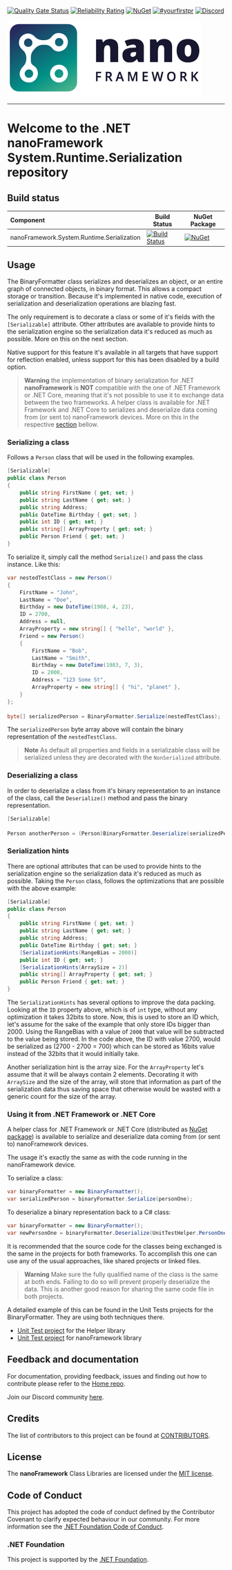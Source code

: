 [![Quality Gate Status](https://sonarcloud.io/api/project_badges/measure?project=nanoframework_System.Runtime.Serialization&metric=alert_status)](https://sonarcloud.io/summary/new_code?id=nanoframework_System.Runtime.Serialization) [![Reliability Rating](https://sonarcloud.io/api/project_badges/measure?project=nanoframework_System.Runtime.Serialization&metric=reliability_rating)](https://sonarcloud.io/summary/new_code?id=nanoframework_System.Runtime.Serialization) [![NuGet](https://img.shields.io/nuget/dt/nanoFramework.System.Runtime.Serialization.svg?label=NuGet&style=flat&logo=nuget)](https://www.nuget.org/packages/nanoFramework.System.Runtime.Serialization/) [![#yourfirstpr](https://img.shields.io/badge/first--timers--only-friendly-blue.svg)](https://github.com/nanoframework/Home/blob/main/CONTRIBUTING.md) [![Discord](https://img.shields.io/discord/478725473862549535.svg?logo=discord&logoColor=white&label=Discord&color=7289DA)](https://discord.gg/gCyBu8T)

![nanoFramework logo](https://raw.githubusercontent.com/nanoframework/Home/main/resources/logo/nanoFramework-repo-logo.png)

-----

# Welcome to the .NET **nanoFramework** System.Runtime.Serialization repository

## Build status

| Component | Build Status | NuGet Package |
|:-|---|---|
| nanoFramework.System.Runtime.Serialization | [![Build Status](https://dev.azure.com/nanoframework/System.Runtime.Serialization/_apis/build/status/nanoframework.System.Runtime.Serialization?branchName=main)](https://dev.azure.com/nanoframework/System.Runtime.Serialization/_build/latest?definitionId=101&branchName=main) | [![NuGet](https://img.shields.io/nuget/v/nanoFramework.System.Runtime.Serialization.svg?label=NuGet&style=flat&logo=nuget)](https://www.nuget.org/packages/nanoFramework.System.Runtime.Serialization/) |

## Usage

The BinaryFormatter class serializes and deserializes an object, or an entire graph of connected objects, in binary format. This allows a compact storage or transition. Because it's implemented in native code, execution of serialization and deserialization operations are blazing fast.

The only requirement is to decorate a class or some of it's fields with the `[Serializable]` attribute.
Other attributes are available to provide hints to the serialization engine so the serialization data it's reduced as much as possible. More on this on the next section.

Native support for this feature it's available in all targets that have support for reflection enabled, unless support for this has been disabled by a build option.

> **Warning** the implementation of binary serialization for .NET **nanoFramework** is **NOT** compatible with the one of .NET Framework or .NET Core, meaning that it's not possible to use it to exchange data between the two frameworks. A helper class is available for .NET Framework and .NET Core to serializes and deserialize data coming from (or sent to) nanoFramework devices. More on this in the respective [section](#using-it-from-net-framework-or-net-core) bellow.

### Serializing a class

Follows a `Person` class that will be used in the following examples.

```csharp
[Serializable]
public class Person
{
    public string FirstName { get; set; }
    public string LastName { get; set; }
    public string Address;
    public DateTime Birthday { get; set; }
    public int ID { get; set; }
    public string[] ArrayProperty { get; set; }
    public Person Friend { get; set; }
}
```

To serialize it, simply call the method `Serialize()` and pass the class instance. Like this:

```csharp
var nestedTestClass = new Person()
{
    FirstName = "John",
    LastName = "Doe",
    Birthday = new DateTime(1988, 4, 23),
    ID = 2700,
    Address = null,
    ArrayProperty = new string[] { "hello", "world" },
    Friend = new Person()
    {
        FirstName = "Bob",
        LastName = "Smith",
        Birthday = new DateTime(1983, 7, 3),
        ID = 2000,
        Address = "123 Some St",
        ArrayProperty = new string[] { "hi", "planet" },
    }
};

byte[] serializedPerson = BinaryFormatter.Serialize(nestedTestClass);
```

The `serializedPerson` byte array above will contain the binary representation of the `nestedTestClass`.

> **Note** As default all properties and fields in a serializable class will be serialized unless they are decorated with the `NonSerialized` attribute.

### Deserializing a class

In order to deserialize a class from it's binary representation to an instance of the class, call the `Deserialize()` method and pass the binary representation.

```csharp
[Serializable]

Person anotherPerson = (Person)BinaryFormatter.Deserialize(serializedPerson);
```

### Serialization hints

There are optional attributes that can be used to provide hints to the serialization engine so the serialization data it's reduced as much as possible.
Taking the `Person` class, follows the optimizations that are possible with the above example:

```csharp
[Serializable]
public class Person
{
    public string FirstName { get; set; }
    public string LastName { get; set; }
    public string Address;
    public DateTime Birthday { get; set; }
    [SerializationHints(RangeBias = 2000)]
    public int ID { get; set; }
    [SerializationHints(ArraySize = 2)]
    public string[] ArrayProperty { get; set; }
    public Person Friend { get; set; }
}
```

The `SerializationHints` has several options to improve the data packing.
Looking at the `ID` property above, which is of `int` type, without any optimization it takes 32bits to store. Now, this is used to store an ID which, let's assume for the sake of the example that only store IDs bigger than 2000.
Using the RangeBias with a value of `2000` that value will be subtracted to the value being stored.
In the code above, the ID with value 2700, would be serialized as (2700 - 2700 = 700) which can be stored as 16bits value instead of the 32bits that it would initially take.

Another serialization hint is the array size. For the `ArrayProperty` let's assume that it will be always contain 2 elements.
Decorating it with `ArraySize` and the size of the array, will store that information as part of the serialization data thus saving space that otherwise would be wasted with a generic count for the size of the array.

### Using it from .NET Framework or .NET Core

A helper class for .NET Framework or .NET Core (distributed as [NuGet package](https://www.nuget.org/packages/nanoFramework.Serialization.Helper)) is available to serialize and deserialize data coming from (or sent to) nanoFramework devices.

The usage it's exactly the same as with the code running in the nanoFramework device.

To serialize a class:

```csharp
var binaryFormatter = new BinaryFormatter();
var serializedPerson = binaryFormatter.Serialize(personOne);
```

To deserialize a binary representation back to a C# class:

```csharp
var binaryFormatter = new BinaryFormatter();
var newPersonOne = binaryFormatter.Deserialize(UnitTestHelper.PersonOneSerialized) as Person;
```

It is recommended that the source code for the classes being exchanged is the same in the projects for both frameworks.
To accomplish this one can use any of the usual approaches, like shared projects or linked files.

> **Warning** Make sure the fully qualified name of the class is the same at both ends. Failing to do so will prevent properly deserialize the data. This is another good reason for sharing the same code file in both projects.

A detailed example of this can be found in the Unit Tests projects for the BinaryFormatter. They are using both techniques there.

- [Unit Test project](Tests/HelperTests) for the Helper library
- [Unit Test project](Tests/SerializationTests) for nanoFramework library

## Feedback and documentation

For documentation, providing feedback, issues and finding out how to contribute please refer to the [Home repo](https://github.com/nanoframework/Home).

Join our Discord community [here](https://discord.gg/gCyBu8T).

## Credits

The list of contributors to this project can be found at [CONTRIBUTORS](https://github.com/nanoframework/Home/blob/main/CONTRIBUTORS.md).

## License

The **nanoFramework** Class Libraries are licensed under the [MIT license](LICENSE.md).

## Code of Conduct

This project has adopted the code of conduct defined by the Contributor Covenant to clarify expected behaviour in our community.
For more information see the [.NET Foundation Code of Conduct](https://dotnetfoundation.org/code-of-conduct).

### .NET Foundation

This project is supported by the [.NET Foundation](https://dotnetfoundation.org).
